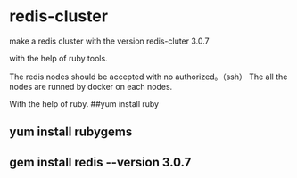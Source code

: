 # redis-cluster
make a redis cluster with the version redis-cluter 3.0.7

with the help of ruby tools.

The redis nodes should be accepted with no authorized。（ssh）
The all the nodes are runned by docker on each nodes.

With the help of ruby.
##yum  install ruby
## yum install rubygems
## gem install redis --version 3.0.7

